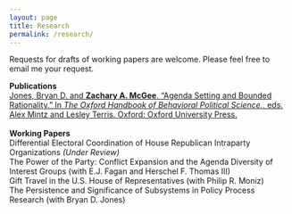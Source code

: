 ```yaml
---
layout: page
title: Research
permalink: /research/
---
```

Requests for drafts of working papers are welcome. Please feel free to email me your request.

**Publications** <br>
[Jones, Bryan D. and **Zachary A. McGee**. “Agenda Setting and Bounded Rationality.” In *The Oxford Handbook of Behavioral Political Science.*, eds. Alex Mintz and Lesley Terris. Oxford: Oxford University Press.](http://www.oxfordhandbooks.com/view/10.1093/oxfordhb/9780190634131.001.0001/oxfordhb-9780190634131-e-19)
<br><br>
**Working Papers** <br>
Differential Electoral Coordination of House Republican Intraparty Organizations *(Under Review)*<br>
The Power of the Party: Conflict Expansion and the Agenda Diversity of Interest Groups (with E.J. Fagan and Herschel F. Thomas III)<br>
Gift Travel in the U.S. House of Representatives (with Philip R. Moniz)<br>
The Persistence and Significance of Subsystems in Policy Process Research (with Bryan D. Jones)<br>

